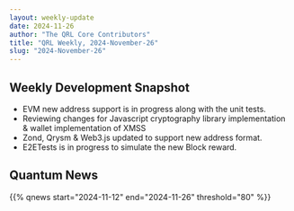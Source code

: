 ```yaml
---
layout: weekly-update
date: 2024-11-26
author: "The QRL Core Contributors"
title: "QRL Weekly, 2024-November-26"
slug: "2024-November-26"
---
```


## Weekly Development Snapshot

- EVM new address support is in progress along with the unit tests.
- Reviewing changes for Javascript cryptography library implementation & wallet implementation of XMSS 
- Zond, Qrysm & Web3.js updated to support new address format.
- E2ETests is in progress to simulate the new Block reward.

<!--more-->

## Quantum News

{{% qnews start="2024-11-12" end="2024-11-26" threshold="80" %}}
